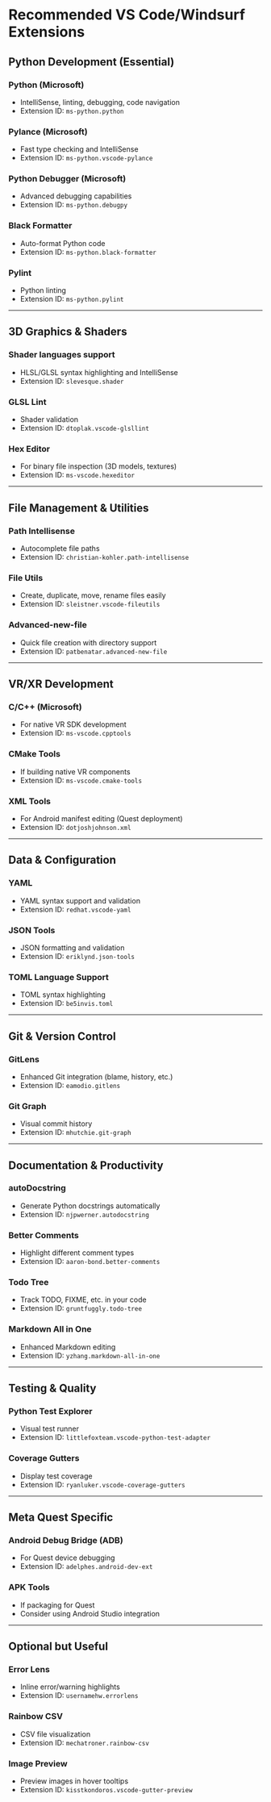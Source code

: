 # Recommended VS Code/Windsurf Extensions

## Python Development (Essential)

### **Python** (Microsoft)
- IntelliSense, linting, debugging, code navigation
- Extension ID: `ms-python.python`

### **Pylance** (Microsoft)
- Fast type checking and IntelliSense
- Extension ID: `ms-python.vscode-pylance`

### **Python Debugger** (Microsoft)
- Advanced debugging capabilities
- Extension ID: `ms-python.debugpy`

### **Black Formatter**
- Auto-format Python code
- Extension ID: `ms-python.black-formatter`

### **Pylint**
- Python linting
- Extension ID: `ms-python.pylint`

---

## 3D Graphics & Shaders

### **Shader languages support**
- HLSL/GLSL syntax highlighting and IntelliSense
- Extension ID: `slevesque.shader`

### **GLSL Lint**
- Shader validation
- Extension ID: `dtoplak.vscode-glsllint`

### **Hex Editor**
- For binary file inspection (3D models, textures)
- Extension ID: `ms-vscode.hexeditor`

---

## File Management & Utilities

### **Path Intellisense**
- Autocomplete file paths
- Extension ID: `christian-kohler.path-intellisense`

### **File Utils**
- Create, duplicate, move, rename files easily
- Extension ID: `sleistner.vscode-fileutils`

### **Advanced-new-file**
- Quick file creation with directory support
- Extension ID: `patbenatar.advanced-new-file`

---

## VR/XR Development

### **C/C++** (Microsoft)
- For native VR SDK development
- Extension ID: `ms-vscode.cpptools`

### **CMake Tools**
- If building native VR components
- Extension ID: `ms-vscode.cmake-tools`

### **XML Tools**
- For Android manifest editing (Quest deployment)
- Extension ID: `dotjoshjohnson.xml`

---

## Data & Configuration

### **YAML**
- YAML syntax support and validation
- Extension ID: `redhat.vscode-yaml`

### **JSON Tools**
- JSON formatting and validation
- Extension ID: `eriklynd.json-tools`

### **TOML Language Support**
- TOML syntax highlighting
- Extension ID: `be5invis.toml`

---

## Git & Version Control

### **GitLens**
- Enhanced Git integration (blame, history, etc.)
- Extension ID: `eamodio.gitlens`

### **Git Graph**
- Visual commit history
- Extension ID: `mhutchie.git-graph`

---

## Documentation & Productivity

### **autoDocstring**
- Generate Python docstrings automatically
- Extension ID: `njpwerner.autodocstring`

### **Better Comments**
- Highlight different comment types
- Extension ID: `aaron-bond.better-comments`

### **Todo Tree**
- Track TODO, FIXME, etc. in your code
- Extension ID: `gruntfuggly.todo-tree`

### **Markdown All in One**
- Enhanced Markdown editing
- Extension ID: `yzhang.markdown-all-in-one`

---

## Testing & Quality

### **Python Test Explorer**
- Visual test runner
- Extension ID: `littlefoxteam.vscode-python-test-adapter`

### **Coverage Gutters**
- Display test coverage
- Extension ID: `ryanluker.vscode-coverage-gutters`

---

## Meta Quest Specific

### **Android Debug Bridge (ADB)**
- For Quest device debugging
- Extension ID: `adelphes.android-dev-ext`

### **APK Tools**
- If packaging for Quest
- Consider using Android Studio integration

---

## Optional but Useful

### **Error Lens**
- Inline error/warning highlights
- Extension ID: `usernamehw.errorlens`

### **Rainbow CSV**
- CSV file visualization
- Extension ID: `mechatroner.rainbow-csv`

### **Image Preview**
- Preview images in hover tooltips
- Extension ID: `kisstkondoros.vscode-gutter-preview`
